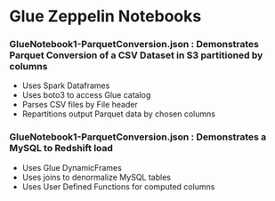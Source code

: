 # Glue Zeppelin Notebooks

### GlueNotebook1-ParquetConversion.json : Demonstrates Parquet Conversion of a CSV Dataset in S3 partitioned by columns

* Uses Spark Dataframes
* Uses boto3 to access Glue catalog
* Parses CSV files by File header
* Repartitions output Parquet data by chosen columns

### GlueNotebook1-ParquetConversion.json : Demonstrates a MySQL to Redshift load

* Uses Glue DynamicFrames
* Uses joins to denormalize MySQL tables
* Uses User Defined Functions for computed columns
